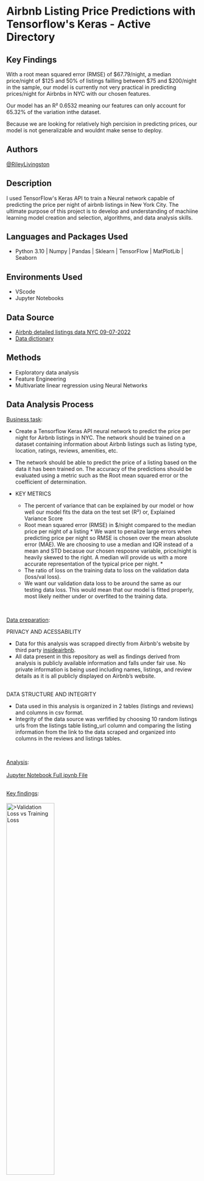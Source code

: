 <h1>Airbnb Listing Price Predictions with Tensorflow's Keras - Active Directory </h1>
<h2>Key Findings</h2>

With a root mean squared error (RMSE) of $67.79/night, a median price/night of $125 and 50% of listings failling between $75 and $200/night in the sample, our model is currently not very practical in predicting prices/night for Airbnbs in NYC with our chosen features. 

Our model has an R² 0.6532 meaning our features can only account for 65.32% of the variation inthe dataset. 

Because we are looking for relatively high percision in predicting prices, our model is not generalizable and wouldnt make sense to deploy.
 


<h2>Authors</h2>

<a href="https://github.com/Riley-livingston"> @RileyLivingston</a>

<h2>Description</h2>

 I used TensorFlow's Keras API to train a Neural network capable of predicting the price per night of airbnb listings in New York City. The ultimate purpose of this project is to develop and understanding of machiine learning model creation and selection, algorithms, and data analysis skills.
<br />
<h2>Languages and Packages Used</h2>

- Python 3.10 | Numpy | Pandas | Sklearn | TensorFlow | MatPlotLib | Seaborn
  

<h2>Environments Used </h2>

- VScode
- Jupyter Notebooks

<h2>Data Source</h2>

- <a href="http://insideairbnb.com/get-the-data"> Airbnb detailed listings data NYC 09-07-2022</a>
- <a href="https://docs.google.com/spreadsheets/d/1iWCNJcSutYqpULSQHlNyGInUvHg2BoUGoNRIGa6Szc4/edit#gid=1322284596"> Data dictionary</a>

<h2>Methods</h2>

- Exploratory data analysis
- Feature Engineering
- Multivariate linear regression using Neural Networks

<h2>Data Analysis Process</h2>

<p align="left">
 <u>Business task</u>:
 
  - Create a Tensorflow Keras API neural network to predict the price per night for Airbnb listings in NYC. The network should be trained on a dataset containing information about Airbnb listings such as listing type, location, ratings, reviews, amenities, etc. 
  
  - The network should be able to predict the price of a listing based on the data it has been trained on. The accuracy of the predictions should be evaluated using a metric such as the Root mean squared error or the coefficient of determination.
 
  - KEY METRICS
    - The percent of variance that can be explained by our model or how well our model fits the data on the test set (R²) or, Explained Variance Score
    - Root mean squared error (RMSE) in $/night compared to the median price per night of a listing * We want to penalize large errors when predicting price per night so RMSE is chosen over the mean absolute error (MAE). We are choosing to use a median and IQR instead of a mean and STD becasue our chosen resposne variable, price/night is heavily skewed to the right. A median will provide us with a more accurate representation of the typical price per night. * 
    - The ratio of loss on the training data to loss on the validation data (loss/val loss).  
    - We want our validation data loss to be around the same as our testing data loss. This would mean that our model is fitted properly, most likely neither under or overfited to the training data. 
 
<br />
<p align="left">
 <u>Data preparation</u>: 
 
  PRIVACY AND ACESSABILITY
 
   - Data for this analysis was scrapped directly from Airbnb's website by third party <a href="https://insideairbnb.com"> insideairbnb</a>.
   - All data present in this repository as well as findings derived from analysis is publicly available information and falls under fair use. No private         information is being used including names, listings, and review details as it is all publicly displayed on Airbnb’s website.
   
 <br/>
  DATA STRUCTURE AND INTEGRITY
 
   - Data used in this analysis is organized in 2 tables (listings and reviews) and columns in csv format. 
   - Integrity of the data source was verfified by choosing 10 random listings urls from the listings table listing_url column and comparing the listing information from the link to the data scraped and organized into columns in the reviews and listings tables.
 <br />
 
<u>Analysis</u>:  
  <br />
  <a href="https://github.com/Riley-livingston/Tensorflow-Airbnb-Project/blob/main/airbnb_keras_linear_regression.ipynb"> Jupyter Notebook Full ipynb File </a>
  <br />
  <br />
 
<u>Key findings</u>:
<br />
<br />
  <img src="https://i.imgur.com/3gN1xds.png" height = "50%" width="50%" alt = ">Validation Loss vs Training Loss"/>
 <br />
 -Our validation data converges with our training data and reaches an asymptote after about 15 epochs. It appears that the model with our selected features and parameters isnt overfitting or underfitting the dataset and we can use it to generalize or make predictions on listings outside of our dataset. 
 <br />
 -However, we still have relatively high amount of error which indicates that our features dont explain enough of the variance in our dataset for it to be useful in prdicting price per night which would require relatively high percision.
 <br />
 <br />
  <img src="https://i.imgur.com/X3EkSPl.png" height = "50%" width="50%" alt = "> Error Distribution"/>
 <br />
 -The error of our model, or the actual prices in the testing data set - what our model predicted is normally distrbuted with a root mean squared error (RMSE) of about $67.79. With a mean price per night of $160 and a standard deviation of $114, I wouldnt recommend deploying this model to predict prices of Airbnb Listings based on our current model features.
 <br/>
 <br/>
  <img src="https://i.imgur.com/m5wgz2y.png" height = "50%" width="50%" alt = ">Predicted vs Actual Prices"/>
 <br />
 -About 67% of the variance in the dataset can be explained by our model. It appears that the predictive power of our features decreases as the price of a listing increases (The size of the error tends to get larger as prices increase).
 <br />
 -This could indicate that there is some feature in the error term presemt in high price listings we arent capturing in the model causing us to systemtically underpredict prices.
 <br/>
 <br/>
 
 
  
 Future improvements/limitations:
<br/>
- To further improve the model, The number and type of features to be included in the model should be determined by performing feature selection techniques such as correlation analysis, univariate analysis, and recursive feature elimination.
- Principal Component analysis (PCA) could be used to reduce the number of features in the model down to the most important information. In practice this would be used on much larger sets of data to reduce redundant features and computational cost.
